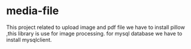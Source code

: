 # media-file
This project related to upload image and pdf file
we have to install pillow ,this library is use for image processing.
for mysql database we have to install mysqlclient.

